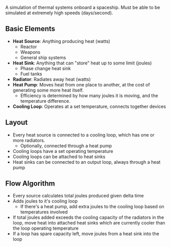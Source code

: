 A simulation of thermal systems onboard a spaceship. Must be able to be simulated at extremely high speeds (days/second).

## Basic Elements
- **Heat Source**: Anything producing heat (watts)
	- Reactor
	- Weapons
	- General ship systems
- **Heat Sink**: Anything that can "store" heat up to some limit (joules)
	- Phase change heat sink
	- Fuel tanks
- **Radiator**: Radiates away heat (watts)
- **Heat Pump**: Moves heat from one place to another, at the cost of generating some more heat itself.
	- Efficiency is determined by how many joules it is moving, and the temperature difference.
- **Cooling Loop**: Operates at a set temperature, connects together devices
## Layout
- Every heat source is connected to a cooling loop, which has one or more radiators.
	- Optionally, connected through a heat pump
- Cooling loops have a set operating temperature
- Cooling loops can be attached to heat sinks
- Heat sinks can be connected to an output loop, always through a heat pump
## Flow Algorithm
- Every source calculates total joules produced given delta time
- Adds joules to it's cooling loop
	- If there's a heat pump, add extra joules to the cooling loop based on temperatures involved
- If total joules added exceeds the cooling capacity of the radiators in the loop, move heat into attached heat sinks which are currently cooler than the loop operating temperature
- If a loop has spare capacity left, move joules from a heat sink into the loop